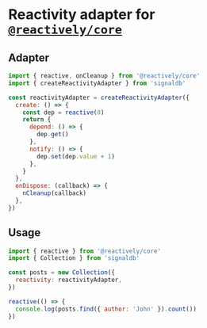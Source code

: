 # Reactivity adapter for [`@reactively/core`](https://github.com/modderme123/reactively)

## Adapter

```js
import { reactive, onCleanup } from '@reactively/core'
import { createReactivityAdapter } from 'signaldb'

const reactivityAdapter = createReactivityAdapter({
  create: () => {
    const dep = reactive(0)
    return {
      depend: () => {
        dep.get()
      },
      notify: () => {
        dep.set(dep.value + 1)
      },
    }
  },
  onDispose: (callback) => {
    nCleanup(callback)
  },
})
```

## Usage

```js
import { reactive } from '@reactively/core'
import { Collection } from 'signaldb'

const posts = new Collection({
  reactivity: reactivityAdapter,
})

reactive(() => {
  console.log(posts.find({ author: 'John' }).count())
})
```
